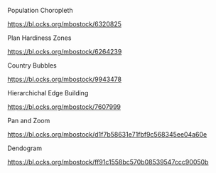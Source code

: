 
Population Choropleth

https://bl.ocks.org/mbostock/6320825


Plan Hardiness Zones

https://bl.ocks.org/mbostock/6264239

Country Bubbles

https://bl.ocks.org/mbostock/9943478

Hierarchichal Edge Building

https://bl.ocks.org/mbostock/7607999

Pan and Zoom

https://bl.ocks.org/mbostock/d1f7b58631e71fbf9c568345ee04a60e

Dendogram

https://bl.ocks.org/mbostock/ff91c1558bc570b08539547ccc90050b